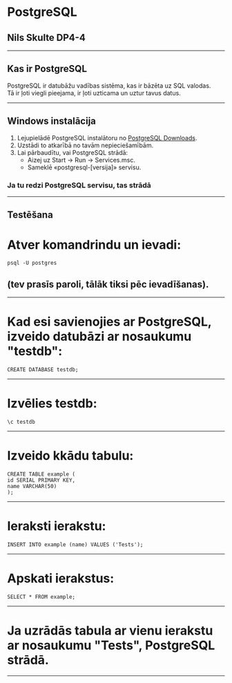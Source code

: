 # PostgreSQL

## Nils Skulte DP4-4

---

## Kas ir PostgreSQL

PostgreSQL ir datubāžu vadības sistēma, kas ir bāzēta uz SQL valodas.  
Tā ir ļoti viegli pieejama, ir ļoti uzticama un uztur tavus datus.

---

## Windows instalācija

1. Lejupielādē PostgreSQL instalātoru no [PostgreSQL Downloads](https://www.postgresql.org/download/).
2. Uzstādi to atkarībā no tavām nepieciešamībām.
3. Lai pārbaudītu, vai PostgreSQL strādā:
   - Aizej uz Start -> Run -> Services.msc.
   - Sameklē «postgresql-[versija]» servisu.
### Ja tu redzi PostgreSQL servisu, tas strādā 

---

## Testēšana

# Atver komandrindu un ievadi:

    psql -U postgres

## (tev prasīs paroli, tālāk tiksi pēc ievadīšanas).
---
# Kad esi savienojies ar PostgreSQL, izveido datubāzi ar nosaukumu "testdb":

    CREATE DATABASE testdb;
---
# Izvēlies testdb:

    \c testdb
---
# Izveido kkādu tabulu:

    CREATE TABLE example (
    id SERIAL PRIMARY KEY,
    name VARCHAR(50)
    );
---
# Ieraksti ierakstu:

    INSERT INTO example (name) VALUES ('Tests');
---
# Apskati ierakstus:

    SELECT * FROM example;
---
# Ja uzrādās tabula ar vienu ierakstu ar nosaukumu "Tests", PostgreSQL strādā.

--- 